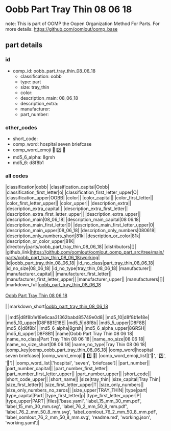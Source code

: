 # Oobb Part Tray Thin 08 06 18  

note: This is part of OOMP the Oopen Organization Method For Parts. For more details: https://github.com/oomlout/oomp_base

##  part details





### id
* oomp_id: oobb_part_tray_thin_08_06_18
  * classification: oobb
  * type: part
  * size: tray_thin
  * color: 
  * description_main: 08_06_18
  * description_extra: 
  * manufacturer: 
  * part_number: 

### other_codes
* short_code: 
* oomp_word: hospital seven briefcase
* oomp_word_emoji :hospital: :seven: :briefcase:
* md5_6_alpha: 8grsh
* md5_6: d8f8b1

### all codes 
|classification|oobb|
|classification_capital|Oobb|
|classification_first_letter|o|
|classification_first_letter_upper|O|
|classification_upper|OOBB|
|color||
|color_capital||
|color_first_letter||
|color_first_letter_upper||
|color_upper||
|description_extra||
|description_extra_capital||
|description_extra_first_letter||
|description_extra_first_letter_upper||
|description_extra_upper||
|description_main|08_06_18|
|description_main_capital|08 06.18|
|description_main_first_letter|0|
|description_main_first_letter_upper|0|
|description_main_upper|08_06_18|
|description_only_numbers|080618|
|description_only_numbers_short|81k|
|description_or_color|81k|
|description_or_color_upper|81K|
|directory|parts/oobb_part_tray_thin_08_06_18|
|distributors|[]|
|github_link|https://github.com/oomlout/oomlout_oomp_part_src/tree/main/parts/oobb_part_tray_thin_08_06_18/working|
|id|oobb_part_tray_thin_08_06_18|
|id_no_class|part_tray_thin_08_06_18|
|id_no_size|08_06_18|
|id_no_type|tray_thin_08_06_18|
|manufacturer||
|manufacturer_capital||
|manufacturer_first_letter||
|manufacturer_first_letter_upper||
|manufacturer_upper||
|manufacturers|[]|
|markdown_full|[oobb_part_tray_thin_08_06_18](https://github.com/oomlout/oomlout_oomp_part_src/tree/main/parts/oobb_part_tray_thin_08_06_18/working)<br>[](https://github.com/oomlout/oomlout_oomp_part_src/tree/main/parts/oobb_part_tray_thin_08_06_18/working)<br>[Oobb Part Tray Thin 08 06 18](https://github.com/oomlout/oomlout_oomp_part_src/tree/main/parts/oobb_part_tray_thin_08_06_18/working)<br><br>|
|markdown_short|[oobb_part_tray_thin_08_06_18](https://github.com/oomlout/oomlout_oomp_part_src/tree/main/parts/oobb_part_tray_thin_08_06_18/working)<br><br>|
|md5|d8f8b1e18e6caa31362babd85749e0d8|
|md5_10|d8f8b1e18e|
|md5_10_upper|D8F8B1E18E|
|md5_5|d8f8b|
|md5_5_upper|D8F8B|
|md5_6|d8f8b1|
|md5_6_alpha|8grsh|
|md5_6_alpha_upper|8GRSH|
|md5_6_upper|D8F8B1|
|name|Oobb Part Tray Thin 08 06 18|
|name_no_class|Part Tray Thin 08 06 18|
|name_no_size|08 06 18|
|name_no_size_short|08 06 18|
|name_no_type|Tray Thin 08 06 18|
|oomp_key|oomp_oobb_part_tray_thin_08_06_18|
|oomp_word|hospital seven briefcase|
|oomp_word_emoji|:hospital: :seven: :briefcase:|
|oomp_word_emoji_list|[':hospital:', ':seven:', ':briefcase:']|
|oomp_word_list|['hospital', 'seven', 'briefcase']|
|part_number||
|part_number_capital||
|part_number_first_letter||
|part_number_first_letter_upper||
|part_number_upper||
|short_code||
|short_code_upper||
|short_name||
|size|tray_thin|
|size_capital|Tray Thin|
|size_first_letter|t|
|size_first_letter_upper|T|
|size_only_numbers||
|size_only_numbers_no_zeros||
|size_upper|TRAY_THIN|
|type|part|
|type_capital|Part|
|type_first_letter|p|
|type_first_letter_upper|P|
|type_upper|PART|
|files|['base.yaml', 'label_15_mm_30_mm.pdf', 'label_15_mm_30_mm.svg', 'label_76_2_mm_50_8_mm.pdf', 'label_76_2_mm_50_8_mm.svg', 'label_oomlout_76_2_mm_50_8_mm.pdf', 'label_oomlout_76_2_mm_50_8_mm.svg', 'readme.md', 'working.json', 'working.yaml']|
